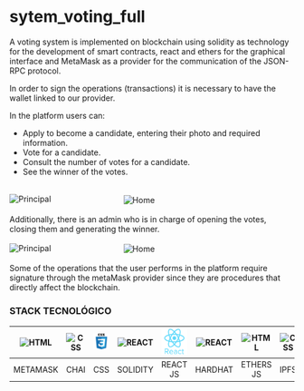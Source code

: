 # sytem_voting_full
A voting system is implemented on blockchain using solidity as technology for the development of smart contracts, react and ethers for the graphical interface and MetaMask as a provider for the communication of the JSON-RPC protocol. 

In order to sign the operations (transactions) it is necessary to have the wallet linked to our provider.

In the platform users can:
* Apply to become a candidate, entering their photo and required information.
* Vote for a candidate.
* Consult the number of votes for a candidate.
* See the winner of the votes.
<br>
<div>
<img align="left" src="https://user-images.githubusercontent.com/58791994/179667171-a4c4ff49-5025-43ba-9123-eebd097dae8a.png" alt="Principal" width="40%"/>
<img align="center" src="https://user-images.githubusercontent.com/58791994/179667537-0253f1ba-7616-4f6b-beed-3044b5ce472d.png" alt="Home" width="40%"/>
</div>
<br>
Additionally, there is an admin who is in charge of opening the votes, closing them and generating the winner.
<br><br>
<div>
<img align="left" src="https://user-images.githubusercontent.com/58791994/179667921-939a575b-2147-48dd-a56f-4e66fe825ebe.png" alt="Principal" width="40%"/>
<img align="center" src="https://user-images.githubusercontent.com/58791994/179668096-89b9cd4f-48cd-40c3-a951-e36f037dd7d3.png" alt="Home" width="40%"/>
</div>
<br>
Some of the operations that the user performs in the platform require signature through the metaMask provider since they are procedures that directly affect the blockchain.

### STACK TECNOLÓGICO

| <img src="https://user-images.githubusercontent.com/58791994/180129572-6e69e3ad-1d5b-471e-99be-f64caa372be2.png" width="60" alt="HTML"> | <img src="https://user-images.githubusercontent.com/58791994/180129122-fc1aa7a0-bc37-4835-8d51-94eafee5e23a.png" width="60" alt="CSS"> | <img src="https://raw.githubusercontent.com/devicons/devicon/master/icons/css3/css3-original-wordmark.svg" width="60" alt="JS">  | <img src="https://user-images.githubusercontent.com/58791994/180129771-fbfbf5f5-f748-49de-a332-afdfbf1a4390.png" width="60" alt="REACT"> | <img src="https://raw.githubusercontent.com/devicons/devicon/master/icons/react/react-original-wordmark.svg" width="60" alt="REACT"> | <img src="https://user-images.githubusercontent.com/58791994/180129924-17c5a026-e291-4e58-be09-29df1cb94ec9.png" width="60" alt="REACT"> | <img src="https://user-images.githubusercontent.com/58791994/180130396-ad1b1bce-1479-4f19-bf84-d1c43f1a9e98.png" width="60" alt="HTML"> | <img src="https://user-images.githubusercontent.com/58791994/180130187-79d7b5cc-ebc7-42b3-abf1-d6ec743f0921.png" width="60" alt="CSS"> |
| :------------: | :------------: | :------------: | :------------: | :------------: | :------------: | :------------: | :------------: |
| METAMASK  | CHAI  | CSS | SOLIDITY | REACT JS  | HARDHAT | ETHERS JS  | IPFS |
